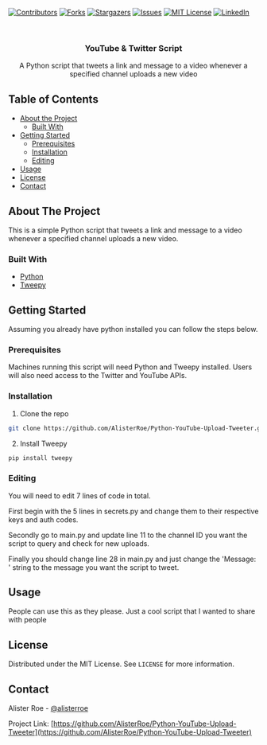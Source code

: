 [![Contributors][contributors-shield]][contributors-url]
[![Forks][forks-shield]][forks-url]
[![Stargazers][stars-shield]][stars-url]
[![Issues][issues-shield]][issues-url]
[![MIT License][license-shield]][license-url]
[![LinkedIn][linkedin-shield]][linkedin-url]

<br />
<p align="center">

  <h3 align="center">YouTube & Twitter Script</h3>

  <p align="center">
    A Python script that tweets a link and message to a video whenever a specified channel uploads a new video
    <br />
  </p>
</p>



<!-- TABLE OF CONTENTS -->
## Table of Contents

* [About the Project](#about-the-project)
  * [Built With](#built-with)
* [Getting Started](#getting-started)
  * [Prerequisites](#prerequisites)
  * [Installation](#installation)
  * [Editing](#editing)
* [Usage](#usage)
* [License](#license)
* [Contact](#contact)


## About The Project

This is a simple Python script that tweets a link and message to a video whenever a specified channel uploads a new video.


### Built With

* [Python](https://www.python.org/)
* [Tweepy](https://www.tweepy.org/)


## Getting Started

Assuming you already have python installed you can follow the steps below.


### Prerequisites

Machines running this script will need Python and Tweepy installed. Users will also need access to the Twitter and YouTube APIs.


### Installation

1. Clone the repo
```sh
git clone https://github.com/AlisterRoe/Python-YouTube-Upload-Tweeter.git
```
2. Install Tweepy
```sh
pip install tweepy
```


### Editing

You will need to edit 7 lines of code in total.

First begin with the 5 lines in secrets.py and change them to their respective keys and auth codes.

Secondly go to main.py and update line 11 to the channel ID you want the script to query and check for new uploads.

Finally you should change line 28 in main.py and just change the 'Message: ' string to the message you want the script to tweet.


## Usage

People can use this as they please. Just a cool script that I wanted to share with people


## License

Distributed under the MIT License. See `LICENSE` for more information.


## Contact

Alister Roe - [@alisterroe](https://twitter.com/alisterroe)

Project Link: [https://github.com/AlisterRoe/Python-YouTube-Upload-Tweeter](https://github.com/AlisterRoe/Python-YouTube-Upload-Tweeter)


<!-- MARKDOWN LINKS & IMAGES -->
<!-- https://www.markdownguide.org/basic-syntax/#reference-style-links -->
[contributors-shield]: https://img.shields.io/github/contributors/AlisterRoe/YouTube-Flutter-App.svg?style=flat-square
[contributors-url]: https://github.com/AlisterRoe/Python-YouTube-Upload-Tweeter/graphs/contributors
[forks-shield]: https://img.shields.io/github/forks/AlisterRoe/YouTube-Flutter-App.svg?style=flat-square
[forks-url]: https://github.com/AlisterRoe/Python-YouTube-Upload-Tweeter/network/members
[stars-shield]: https://img.shields.io/github/stars/AlisterRoe/YouTube-Flutter-App.svg?style=flat-square
[stars-url]: https://github.com/AlisterRoe/Python-YouTube-Upload-Tweeter/stargazers
[issues-shield]: https://img.shields.io/github/issues/AlisterRoe/YouTube-Flutter-App.svg?style=flat-square
[issues-url]: https://github.com/AlisterRoe/Python-YouTube-Upload-Tweeter/issues
[license-shield]: https://img.shields.io/github/license/AlisterRoe/YouTube-Flutter-App.svg?style=flat-square
[license-url]: https://github.com/AlisterRoe/Python-YouTube-Upload-Tweeter/blob/main/LICENSE.txt
[linkedin-shield]: https://img.shields.io/badge/-LinkedIn-black.svg?style=flat-square&logo=linkedin&colorB=555
[linkedin-url]: https://www.linkedin.com/in/alisterroe/